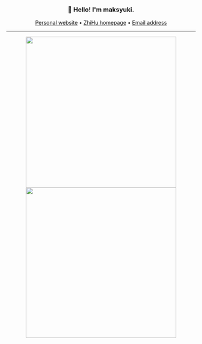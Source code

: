 <h3 align="center">👋 Hello! I'm maksyuki.</h3>

<p align="center">
    <a href="http://maksyuki.com" target="_blank">Personal website</a> •
    <a href="https://www.zhihu.com/people/maksyuki" target="_blank">ZhiHu homepage</a> •
    <a href="mailto:maksyuki@126.com">Email address</a> 
</p>

---

<p align = "center">
    <img src="https://github-readme-stats.vercel.app/api?username=maksyuki&theme=gruvbox&hide_border=true&show_icons=true&count_private=true" width=400>
    <img src="https://github-readme-streak-stats.herokuapp.com?user=maksyuki&theme=gruvbox&hide_border=true" width=400>
</p>
